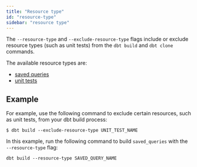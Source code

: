 ```yaml
---
title: "Resource type"
id: "resource-type"
sidebar: "resource type"
---
```


The `--resource-type` and `--exclude-resource-type` flags include or exclude resource types (such as unit tests) from the `dbt build` and `dbt clone` commands.

The available resource types are:

<VersionBlock lastVersion="1.7" >

</VersionBlock>


<VersionBlock firsttVersion="1.8" >

- [saved queries](/docs/build/saved-queries)  
- [unit tests](/docs/build/unit-tests)

</VersionBlock>

## Example

For example, use the following command to exclude certain resources, such as unit tests, from your dbt build process: 

<File name='Usage'>

```text
$ dbt build --exclude-resource-type UNIT_TEST_NAME
```

</File>

<VersionBlock firsttVersion="1.8" >

In this example, run the following command to build `saved_queries` with the `--resource-type` flag:

<File name='Usage'>

```text
dbt build --resource-type SAVED_QUERY_NAME
```

</File>

</VersionBlock>
